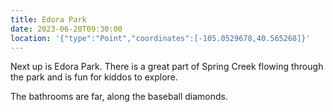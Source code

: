 ```yaml
---
title: Edora Park
date: 2023-06-20T09:30:00
location: '{"type":"Point","coordinates":[-105.0529678,40.565268]}'
---
```

N﻿ext up is Edora Park. There is a great part of Spring Creek flowing through the park and is fun for kiddos to explore. 

The bathrooms are far, along the baseball diamonds.